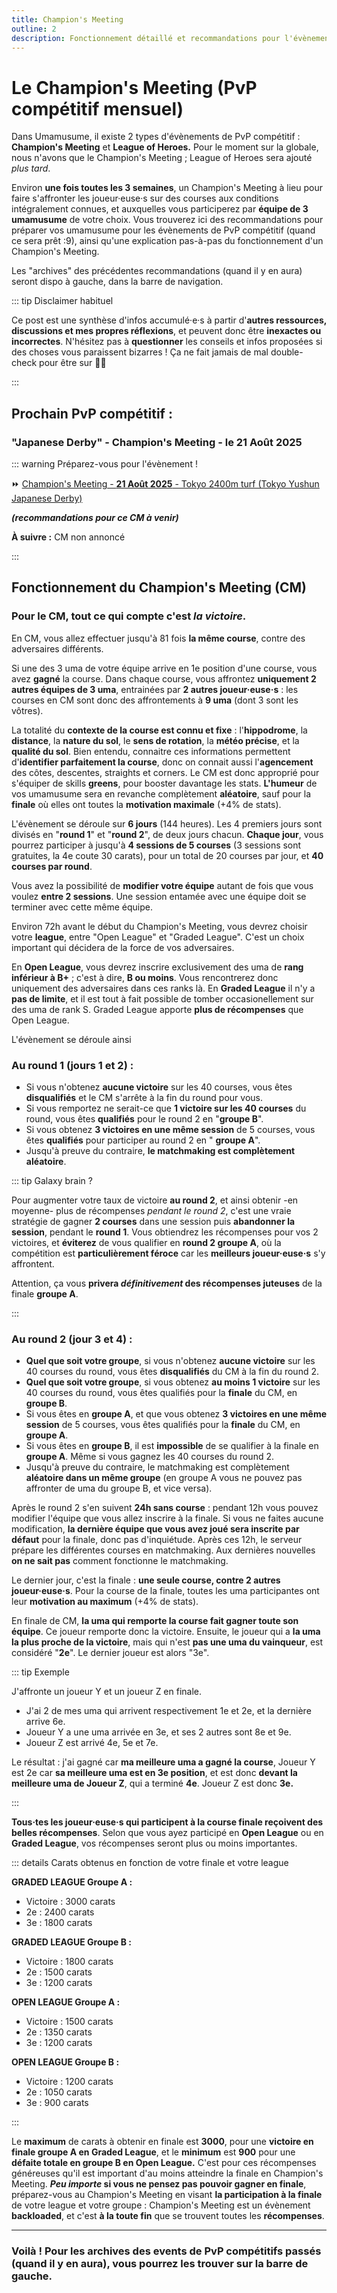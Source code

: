 ```yaml
---
title: Champion's Meeting
outline: 2
description: Fonctionnement détaillé et recommandations pour l'évènement PvP compétitif Champion's Meeting
---
```


# Le Champion's Meeting (PvP compétitif mensuel)

Dans Umamusume, il existe 2 types d'évènements de PvP compétitif : **Champion's Meeting** et **League of Heroes.** Pour le moment sur la globale, nous n'avons que le Champion's Meeting ; League of Heroes sera ajouté _plus tard_.

Environ **une fois toutes les 3 semaines**, un Champion's Meeting à lieu pour faire s'affronter les joueur·euse·s sur des courses aux conditions intégralement connues, et auxquelles vous participerez par **équipe de 3 umamusume** de votre choix. Vous trouverez ici des recommandations pour préparer vos umamusume pour les évènements de PvP compétitif (quand ce sera prêt :9), ainsi qu'une explication pas-à-pas du fonctionnement d'un Champion's Meeting.

Les "archives" des précédentes recommandations (quand il y en aura) seront dispo à gauche, dans la barre de navigation.

::: tip Disclaimer habituel

Ce post est une synthèse d'infos accumulé·e·s à partir d'**autres ressources, discussions et mes propres réflexions**, et peuvent donc être **inexactes ou incorrectes**. N'hésitez pas à **questionner** les conseils et infos proposées si des choses vous paraissent bizarres ! Ça ne fait jamais de mal double-check pour être sur 👌🏾

:::

## Prochain PvP compétitif :

### "Japanese Derby" - Champion's Meeting - le 21 Août 2025

::: warning Préparez-vous pour l'évènement !

⏩ [Champion's Meeting - **21 Août 2025** - Tokyo 2400m turf (Tokyo Yushun Japanese Derby)](<CM01_Aout_2025_(Derby)>)

**_(recommandations pour ce CM à venir)_**

**À suivre :** CM non annoncé

:::

## Fonctionnement du Champion's Meeting (CM)

### Pour le CM, tout ce qui compte c'est _la victoire_.

En CM, vous allez effectuer jusqu'à 81 fois **la même course**, contre des adversaires différents.

Si une des 3 uma de votre équipe arrive en 1e position d'une course, vous avez **gagné** la course. Dans chaque course, vous affrontez **uniquement 2 autres équipes de 3 uma**, entrainées par **2 autres joueur·euse·s** : les courses en CM sont donc des affrontements à **9 uma** (dont 3 sont les vôtres).

La totalité du **contexte de la course est connu et fixe** : l'**hippodrome**, la **distance**, la **nature du sol**, le **sens de rotation**, la **météo précise**, et la **qualité du sol**. Bien entendu, connaitre ces informations permettent d'**identifier parfaitement la course**, donc on connait aussi l'**agencement** des côtes, descentes, straights et corners. Le CM est donc approprié pour s'équiper de skills **greens**, pour booster davantage les stats. **L'humeur** de vos umamusume sera en revanche complètement **aléatoire**, sauf pour la **finale** où elles ont toutes la **motivation maximale** (+4% de stats).

L'évènement se déroule sur **6 jours** (144 heures). Les 4 premiers jours sont divisés en "**round 1**" et "**round 2**", de deux jours chacun. **Chaque jour**, vous pourrez participer à jusqu'à **4 sessions de 5 courses** (3 sessions sont gratuites, la 4e coute 30 carats), pour un total de 20 courses par jour, et **40 courses par round**.

Vous avez la possibilité de **modifier votre équipe** autant de fois que vous voulez **entre 2 sessions**. Une session entamée avec une équipe doit se terminer avec cette même équipe.

Environ 72h avant le début du Champion's Meeting, vous devrez choisir votre **league**, entre "Open League" et "Graded League". C'est un choix important qui décidera de la force de vos adversaires.

En **Open League**, vous devrez inscrire exclusivement des uma de **rang inférieur à B+** ; c'est à dire, **B ou moins**. Vous rencontrerez donc uniquement des adversaires dans ces ranks là. En **Graded League** il n'y a **pas de limite**, et il est tout à fait possible de tomber occasionellement sur des uma de rank S. Graded League apporte **plus de récompenses** que Open League.

L'évènement se déroule ainsi

### Au round 1 (jours 1 et 2) :

- Si vous n'obtenez **aucune victoire** sur les 40 courses, vous êtes **disqualifiés** et le CM s'arrête à la fin du round pour vous.
- Si vous remportez ne serait-ce que **1 victoire sur les 40 courses** du round, vous êtes **qualifiés** pour le round 2 en "**groupe B**".
- Si vous obtenez **3 victoires en une même session** de 5 courses, vous êtes **qualifiés** pour participer au round 2 en " **groupe A**".
- Jusqu'à preuve du contraire, **le matchmaking est complètement aléatoire**.

::: tip Galaxy brain ?

Pour augmenter votre taux de victoire **au round 2**, et ainsi obtenir -en moyenne- plus de récompenses _pendant le round 2_, c'est une vraie stratégie de gagner **2 courses** dans une session puis **abandonner la session**, pendant le **round 1**. Vous obtiendrez les récompenses pour vos 2 victoires, et **éviterez** de vous qualifier en **round 2 groupe A**, où la compétition est **particulièrement féroce** car les **meilleurs joueur·euse·s** s'y affrontent.

Attention, ça vous **privera _définitivement_ des récompenses juteuses** de la finale **groupe A**.

:::

### Au round 2 (jour 3 et 4) :

- **Quel que soit votre groupe**, si vous n'obtenez **aucune victoire** sur les 40 courses du round, vous êtes **disqualifiés** du CM à la fin du round 2.
- **Quel que soit votre groupe**, si vous obtenez **au moins 1 victoire** sur les 40 courses du round, vous êtes qualifiés pour la **finale** du CM, en **groupe B**.
- Si vous êtes en **groupe A**, et que vous obtenez **3 victoires en une même session** de 5 courses, vous êtes qualifiés pour la **finale** du CM, en **groupe A**.
- Si vous êtes en **groupe B**, il est **impossible** de se qualifier à la finale en **groupe A**. Même si vous gagnez les 40 courses du round 2.
- Jusqu'à preuve du contraire, le matchmaking est complètement **aléatoire dans un même groupe** (en groupe A vous ne pouvez pas affronter de uma du groupe B, et vice versa).

Après le round 2 s'en suivent **24h sans course** : pendant 12h vous pouvez modifier l'équipe que vous allez inscrire à la finale. Si vous ne faites aucune modification, **la dernière équipe que vous avez joué sera inscrite par défaut** pour la finale, donc pas d'inquiétude. Après ces 12h, le serveur prépare les différentes courses en matchmaking. Aux dernières nouvelles **on ne sait pas** comment fonctionne le matchmaking.

Le dernier jour, c'est la finale : **une seule course, contre 2 autres joueur·euse·s**. Pour la course de la finale, toutes les uma participantes ont leur **motivation au maximum** (+4% de stats).

En finale de CM, **la uma qui remporte la course fait gagner toute son équipe**. Ce joueur remporte donc la victoire. Ensuite, le joueur qui a **la uma la plus proche de la victoire**, mais qui n'est **pas une uma du vainqueur**, est considéré "**2e**". Le dernier joueur est alors "3e".

::: tip Exemple

J'affronte un joueur Y et un joueur Z en finale.

- J'ai 2 de mes uma qui arrivent respectivement 1e et 2e, et la dernière arrive 6e.
- Joueur Y a une uma arrivée en 3e, et ses 2 autres sont 8e et 9e.
- Joueur Z est arrivé 4e, 5e et 7e.

Le résultat : j'ai gagné car **ma meilleure uma a gagné la course**, Joueur Y est 2e car **sa meilleure uma est en 3e position**, et est donc **devant la meilleure uma de Joueur Z**, qui a terminé **4e**. Joueur Z est donc **3e.**

:::

**Tous·tes les joueur·euse·s qui participent à la course finale reçoivent des belles récompenses**. Selon que vous ayez participé en **Open League** ou en **Graded League**, vos récompenses seront plus ou moins importantes.

::: details Carats obtenus en fonction de votre finale et votre league

**GRADED LEAGUE Groupe A :**

- Victoire : 3000 carats
- 2e : 2400 carats
- 3e : 1800 carats

**GRADED LEAGUE Groupe B :**

- Victoire : 1800 carats
- 2e : 1500 carats
- 3e : 1200 carats

**OPEN LEAGUE Groupe A :**

- Victoire : 1500 carats
- 2e : 1350 carats
- 3e : 1200 carats

**OPEN LEAGUE Groupe B :**

- Victoire : 1200 carats
- 2e : 1050 carats
- 3e : 900 carats

:::

Le **maximum** de carats à obtenir en finale est **3000**, pour une **victoire en finale groupe A en Graded League**, et le **minimum** est **900** pour une **défaite totale en groupe B en Open League.** C'est pour ces récompenses généreuses qu'il est important d'au moins atteindre la finale en Champion's Meeting. **_Peu importe_ si vous ne pensez pas pouvoir gagner en finale**, préparez-vous au Champion's Meeting en visant **la participation à la finale** de votre league et votre groupe : Champion's Meeting est un évènement **backloaded**, et c'est **à la toute fin** que se trouvent toutes les **récompenses**.

---

### Voilà ! Pour les archives des events de PvP compétitifs passés (quand il y en aura), vous pourrez les trouver sur la barre de gauche.
